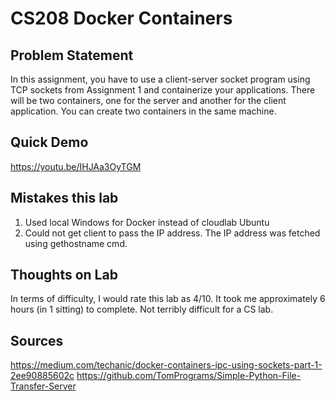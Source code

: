 # CS208 Docker Containers

## Problem Statement
In this assignment, you have to use a client-server socket program using TCP sockets
from Assignment 1 and containerize your applications. There will be two containers, one
for the server and another for the client application. You can create two containers in the
same machine.

## Quick Demo
https://youtu.be/IHJAa3OyTGM

## Mistakes this lab
1. Used local Windows for Docker instead of cloudlab Ubuntu
2. Could not get client to pass the IP address. The IP address was fetched using gethostname cmd.

## Thoughts on Lab
In terms of difficulty, I would rate this lab as 4/10. It took me approximately 6 hours (in 1 sitting) to complete. Not terribly difficult for a CS lab. 

## Sources
https://medium.com/techanic/docker-containers-ipc-using-sockets-part-1-2ee90885602c
https://github.com/TomPrograms/Simple-Python-File-Transfer-Server
